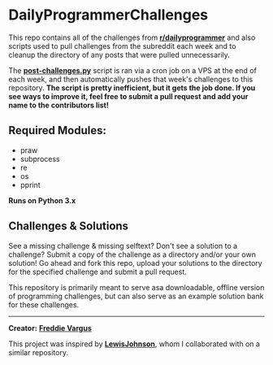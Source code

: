 # DailyProgrammerChallenges

This repo contains all of the challenges from [**r/dailyprogrammer**](http://reddit.com/r/dailyprogrammer) and also scripts used to pull challenges from the subreddit each week and to cleanup the directory of any posts that were pulled unnecessarily.

The [**post-challenges.py**](https://github.com/FreddieV4/DailyProgrammerChallenges/blob/master/post-challenges.py) script is ran via a cron job on a VPS at the end of each week, and then automatically pushes that week's challenges to this repository. **The script is pretty inefficient, but it gets the job done. If you see ways to improve it, feel free to submit a pull request and add your name to the contributors list!**

## Required Modules:
- praw
- subprocess
- re
- os
- pprint

**Runs on Python 3.x**


## Challenges & Solutions

See a missing challenge & missing selftext? Don't see a solution to a challenge? Submit a copy of the challenge as a directory and/or your own solution! Go ahead and fork this repo, upload your solutions to the directory for the specified challenge and submit a pull request.

This repository is primarily meant to serve asa downloadable, offline version of programming challenges, but can also serve as an example solution bank for these challenges.


-------------------------------------
**Creator:** [**Freddie Vargus**](http://github.com/FreddieV4)

This project was inspired by [**LewisJohnson**](https://github.com/LewisJohnson/dailyprogrammer), whom I collaborated with on a similar repository.
